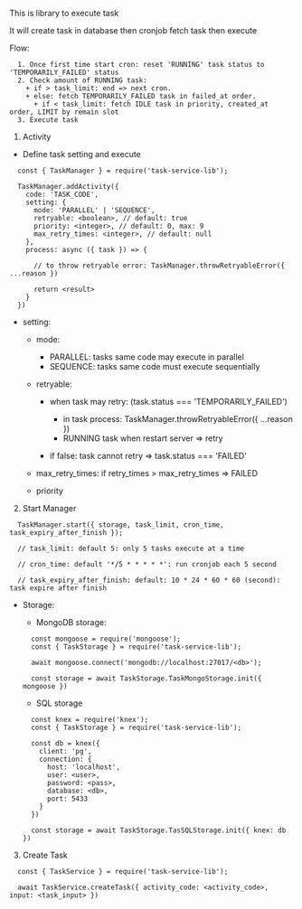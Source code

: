 This is library to execute task

It will create task in database then cronjob fetch task then execute

Flow:

```
  1. Once first time start cron: reset 'RUNNING' task status to 'TEMPORARILY_FAILED' status
  2. Check amount of RUNNING task:
    + if > task_limit: end => next cron.
    + else: fetch TEMPORARILY_FAILED task in failed_at order.
      + if < task_limit: fetch IDLE task in priority, created_at order, LIMIT by remain slot
  3. Execute task
```

1. Activity

  + Define task setting and execute

  ```
    const { TaskManager } = require('task-service-lib');

    TaskManager.addActivity({
      code: 'TASK_CODE',
      setting: {
        mode: 'PARALLEL' | 'SEQUENCE',
        retryable: <boolean>, // default: true
        priority: <integer>, // default: 0, max: 9
        max_retry_times: <integer>, // default: null
      },
      process: async ({ task }) => {

        // to throw retryable error: TaskManager.throwRetryableError({ ...reason })

        return <result>
      }
    })
  ```
  + setting:
    + mode:
      + PARALLEL: tasks same code may execute in parallel
      + SEQUENCE: tasks same code must execute sequentially
    + retryable:
      + when task may retry: (task.status === 'TEMPORARILY_FAILED')
        + in task process: TaskManager.throwRetryableError({ ...reason })
        + RUNNING task when restart server => retry

      + if false: task cannot retry => task.status === 'FAILED'

    + max_retry_times: if retry_times > max_retry_times => FAILED

    + priority

2. Start Manager
  ```
    TaskManager.start({ storage, task_limit, cron_time, task_expiry_after_finish });

    // task_limit: default 5: only 5 tasks execute at a time

    // cron_time: default '*/5 * * * * *': run cronjob each 5 second

    // task_expiry_after_finish: default: 10 * 24 * 60 * 60 (second): task expire after finish
  ```

  + Storage:
    + MongoDB storage:
    ```
      const mongoose = require('mongoose');
      const { TaskStorage } = require('task-service-lib');

      await mongoose.connect('mongodb://localhost:27017/<db>');

      const storage = await TaskStorage.TaskMongoStorage.init({ mongoose })
    ```

    + SQL storage
    ```
      const knex = require('knex');
      const { TaskStorage } = require('task-service-lib');

      const db = knex({
        client: 'pg',
        connection: {
          host: 'localhost',
          user: <user>,
          password: <pass>,
          database: <db>,
          port: 5433
        }
      })

      const storage = await TaskStorage.TasSQLStorage.init({ knex: db })
    ```

3. Create Task

  ```
    const { TaskService } = require('task-service-lib');

    await TaskService.createTask({ activity_code: <activity_code>, input: <task_input> })
  ```
